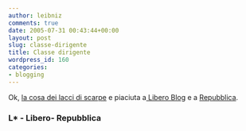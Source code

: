 ```yaml
---
author: leibniz
comments: true
date: 2005-07-31 00:43:44+00:00
layout: post
slug: classe-dirigente
title: Classe dirigente
wordpress_id: 160
categories:
- blogging
---
```


Ok, [la cosa dei lacci di scarpe](http://blogs.it/0100915/2005/07/30.html#a497) e piaciuta a[ Libero Blog](http://liberoblog.libero.it/mondo/bl886.phtml) e a [Repubblica](http://www.repubblica.it/2003/e/gallerie/scienzaetecnologia/lacing/lacing.html).  



### L* - Libero- Repubblica
